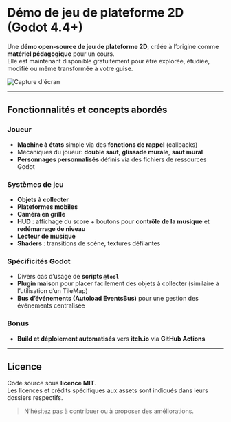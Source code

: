 # Démo de jeu de plateforme 2D (Godot 4.4+)

Une **démo open-source de jeu de plateforme 2D**, créée à l’origine comme **matériel pédagogique** pour un cours.  
Elle est maintenant disponible gratuitement pour être explorée, étudiée, modifié ou même transformée à votre guise.

![Capture d'écran](https://github.com/user-attachments/assets/c0ff6526-d402-4b85-a378-53434a0f8e15)

---

## Fonctionnalités et concepts abordés

### Joueur
- **Machine à états** simple via des **fonctions de rappel** (callbacks)
- Mécaniques du joueur: **double saut**, **glissade murale**, **saut mural**
- **Personnages personnalisés** définis via des fichiers de ressources Godot

### Systèmes de jeu
- **Objets à collecter**
- **Plateformes mobiles**
- **Caméra en grille**
- **HUD** : affichage du score + boutons pour **contrôle de la musique** et **redémarrage de niveau**
- **Lecteur de musique**
- **Shaders** : transitions de scène, textures défilantes

### Spécificités Godot
- Divers cas d’usage de **scripts `@tool`**
- **Plugin maison** pour placer facilement des objets à collecter (similaire à l’utilisation d’un TileMap)
- **Bus d’événements (Autoload EventsBus)** pour une gestion des événements centralisée

### Bonus
- **Build et déploiement automatisés** vers **itch.io** via **GitHub Actions**

---

## Licence

Code source sous **licence MIT**.  
Les licences et crédits spécifiques aux assets sont indiqués dans leurs dossiers respectifs.

> N’hésitez pas à contribuer ou à proposer des améliorations.
